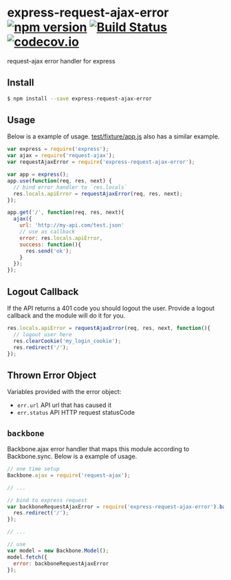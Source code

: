 # express-request-ajax-error [![npm version](https://badge.fury.io/js/express-request-ajax-error.svg)](https://www.npmjs.com/package/express-request-ajax-error) [![Build Status](https://travis-ci.org/Tickaroo/express-request-ajax-error.svg?branch=master)](https://travis-ci.org/Tickaroo/express-request-ajax-error) [![codecov.io](https://codecov.io/github/Tickaroo/express-request-ajax-error/coverage.svg?branch=master)](https://codecov.io/github/Tickaroo/express-request-ajax-error?branch=master)

request-ajax error handler for express

## Install

```bash
$ npm install --save express-request-ajax-error
```

## Usage

Below is a example of usage. [test/fixture/app.js](https://github.com/tickaroo/express-request-ajax-error/blob/master/test/fixture/app.js) also has a similar example.

```javascript
var express = require('express');
var ajax = require('request-ajax');
var requestAjaxError = require('express-request-ajax-error');

var app = express();
app.use(function(req, res, next) {
  // bind error handler to `res.locals`
  res.locals.apiError = requestAjaxError(req, res, next);
});

app.get('/', function(req, res, next){
  ajax({
    url: 'http://my-api.com/test.json'
    // use as callback
    error: res.locals.apiError,
    success: function(){
      res.send('ok');
    }
  });
});
```

## Logout Callback
If the API returns a 401 code you should logout the user. Provide a logout callback and the module will do it for you.

```javascript
res.locals.apiError = requestAjaxError(req, res, next, function(){
  // logout user here
  res.clearCookie('my_login_cookie');
  res.redirect('/');
});
```

## Thrown Error Object

Variables provided with the error object:

- `err.url` API url that has caused it
- `err.status` API HTTP request statusCode


## `backbone`

Backbone.ajax error handler that maps this module according to Backbone.sync. Below is a example of usage.

```javascript
// one time setup
Backbone.ajax = require('request-ajax');

// ...

// bind to express request
var backboneRequestAjaxError = require('express-request-ajax-error').backbone(req, res, next, function(){
  res.redirect('/');
});

// ...

// use
var model = new Backbone.Model();
model.fetch({
  error: backboneRequestAjaxError
});
```
